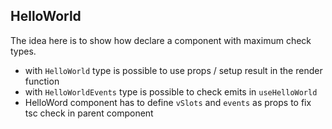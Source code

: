 ## HelloWorld

The idea here is to show how declare a component with maximum check types.

- with `HelloWorld` type is possible to use props / setup result in the render function
- with `HelloWorldEvents` type is possible to check emits in `useHelloWorld`
- HelloWord component has to define `vSlots` and `events` as props to fix tsc check in parent component 
  
